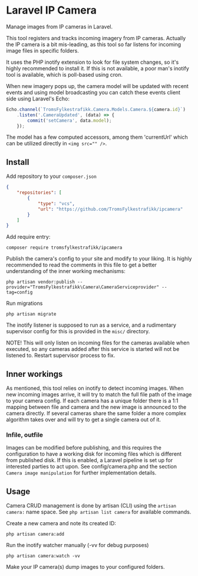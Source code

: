 # Laravel IP Camera

Manage images from IP cameras in Laravel.

This tool registers and tracks incoming imagery from IP cameras.
Actually the IP camera is a bit mis-leading, as this tool so far
listens for incoming image files in specific folders.

It uses the PHP inotify extension to look for file system changes, so
it's highly recommended to install it. If this is not available, a
poor man's inotify tool is available, which is poll-based using
cron.

When new imagery pops up, the camera model will be updated with recent
events and using model broadcasting you can catch these events client
side using Laravel's Echo:

```javascript
Echo.channel(`TromsFylkestrafikk.Camera.Models.Camera.${camera.id}`)
    .listen('.CameraUpdated', (data) => {
        commit('setCamera', data.model);
    });
```

The model has a few computed accessors, among them 'currentUrl' which
can be utilized directly in `<img src="" />`.

## Install

Add repository to your `composer.json`
```json
{
    "repositories": [
        {
            "type": "vcs",
            "url": "https://github.com/TromsFylkestrafikk/ipcamera"
        }
    ]
}
```

Add require entry:
```shell
composer require tromsfylkestrafikk/ipcamera
```

Publish the camera's config to your site and modify to your liking. It
is highly recommended to read the comments in this file to get a
better understanding of the inner working mechanisms:
```shell
php artisan vendor:publish --provider="TromsFylkestrafikk\Camera\CameraServiceprovider" --tag=config
```

Run migrations
```shell
php artisan migrate
```

The inotify listener is supposed to run as a service, and a
rudimentary supervisor config for this is provided in the `misc/`
directory.

NOTE! This will only listen on incoming files for the cameras
available when executed, so any cameras added after this service is
started will not be listened to.  Restart supervisor process to fix.

## Inner workings

As mentioned, this tool relies on inotify to detect incoming images.
When new incoming images arrive, it will try to match the full file
path of the image to your camera config. If each camera has a unique
folder there is a 1:1 mapping between file and camera and the new
image is announced to the camera directly.  If several cameras share
the same folder a more complex algorithm takes over and will try to
get a single camera out of it.

### Infile, outfile

Images can be modified before publishing, and this requires the
configuration to have a working disk for incoming files which is
different from published disk. If this is enabled, a Laravel pipeline
is set up for interested parties to act upon. See config/camera.php
and the section `Camera image manipulation` for further implementation
details.

## Usage

Camera CRUD management is done by artisan (CLI) using the `artisan
camera:` name space. See `php artisan list camera` for available
commands.

Create a new camera and note its created ID:
```shell
php artisan camera:add
```

Run the inotify watcher manually (-vv for debug purposes)
```shell
php artisan camera:watch -vv
```

Make your IP camera(s) dump images to your configured folders.

